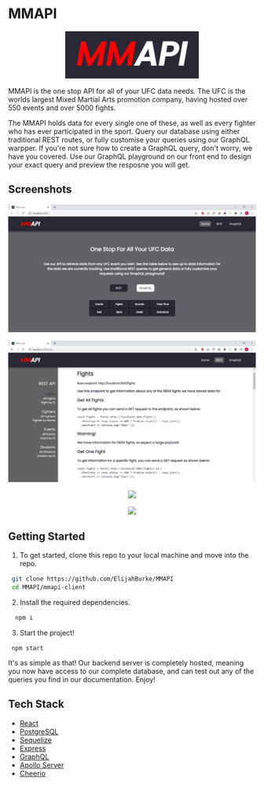 # MMAPI

<p align="center">
  <img src="images/mmapi-logo.png" />
 </p>

MMAPI is the one stop API for all of your UFC data needs. The UFC is the worlds largest Mixed Martial Arts promotion company, having hosted over 550 events and over 5000 fights.

The MMAPI holds data for every single one of these, as well as every fighter who has ever participated in the sport. Query our database using either traditional REST routes, or fully customise your queries using our GraphQL warpper. If you're not sure how to create a GraphQL query, don't worry, we have you covered. Use our GraphQL playground on our front end to design your exact query and preview the resposne you will get.


## Screenshots

<p align="center">
  <img src="images/screenshot-home.png" />
 </p>
            
<p align="center">
  <img src="images/screenshot-rest.png" />
</p>
            
<p align="center">
  <img src="images/screenshot-graohql-1.png" />
</p>
            
<p align="center">
  <img src="images/screenshot-graohql-2.png" />
</p>


## Getting Started

1. To get started, clone this repo to your local machine and move into the repo.

```bash
 git clone https://github.com/ElijahBurke/MMAPI
 cd MMAPI/mmapi-client
```
2. Install the required dependencies. 
```bash
  npm i
 ```
 3. Start the project!
 ```
  npm start
 ```

It's as simple as that! Our backend server is completely hosted, meaning you now have access to our complete database, and can test out any of the queries you find in our documentation. Enjoy!

## Tech Stack

* [React](https://reactjs.org/)
* [PostgreSQL](https://www.postgresql.org/)
* [Sequelize](https://sequelize.org/)
* [Express](https://expressjs.com/)
* [GraphQL](https://graphql.org/)
* [Apollo Server](https://www.apollographql.com/)
* [Cheerio](https://cheerio.js.org/)
